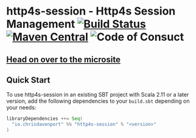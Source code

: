 # http4s-session - Http4s Session Management [![Build Status](https://travis-ci.com/ChristopherDavenport/http4s-session.svg?branch=master)](https://travis-ci.com/ChristopherDavenport/http4s-session) [![Maven Central](https://maven-badges.herokuapp.com/maven-central/io.chrisdavenport/http4s-session_2.12/badge.svg)](https://maven-badges.herokuapp.com/maven-central/io.chrisdavenport/http4s-session_2.12) ![Code of Consuct](https://img.shields.io/badge/Code%20of%20Conduct-Scala-blue.svg)

## [Head on over to the microsite](https://ChristopherDavenport.github.io/http4s-session)

## Quick Start

To use http4s-session in an existing SBT project with Scala 2.11 or a later version, add the following dependencies to your
`build.sbt` depending on your needs:

```scala
libraryDependencies ++= Seq(
  "io.chrisdavenport" %% "http4s-session" % "<version>"
)
```
